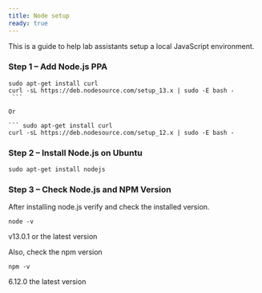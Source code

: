 ```yaml
---
title: Node setup
ready: true
---
```


This is a guide to help lab assistants setup a local JavaScript environment.

### Step 1 – Add Node.js PPA

````
sudo apt-get install curl
curl -sL https://deb.nodesource.com/setup_13.x | sudo -E bash -
 ```

Or

``` sudo apt-get install curl
curl -sL https://deb.nodesource.com/setup_12.x | sudo -E bash -
````

### Step 2 – Install Node.js on Ubuntu

```
sudo apt-get install nodejs
```

### Step 3 – Check Node.js and NPM Version

After installing node.js verify and check the installed version.

```
node -v
```

v13.0.1 or the latest version

Also, check the npm version

```
npm -v
```

6.12.0 the latest version
